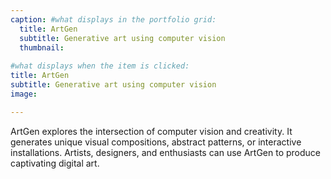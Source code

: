 ```yaml
---
caption: #what displays in the portfolio grid:
  title: ArtGen
  subtitle: Generative art using computer vision
  thumbnail: 
  
#what displays when the item is clicked:
title: ArtGen
subtitle: Generative art using computer vision
image: 

---
```


ArtGen explores the intersection of computer vision and creativity. It generates unique visual compositions, abstract patterns, or interactive installations. Artists, designers, and enthusiasts can use ArtGen to produce captivating digital art.
